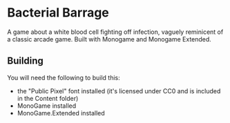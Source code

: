 # Bacterial Barrage

A game about a white blood cell fighting off infection, vaguely reminicent of a classic arcade game. Built with Monogame and Monogame Extended.


## Building

You will need the following to build this:

- the "Public Pixel" font installed (it's licensed under CC0 and is included in the Content folder)
- MonoGame installed
- MonoGame.Extended installed